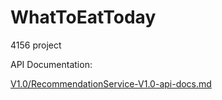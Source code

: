 # WhatToEatToday
4156 project

API Documentation:

[V1.0/RecommendationService-V1.0-api-docs.md](V1.0/RecommendationService-V1.0-api-docs.md)
